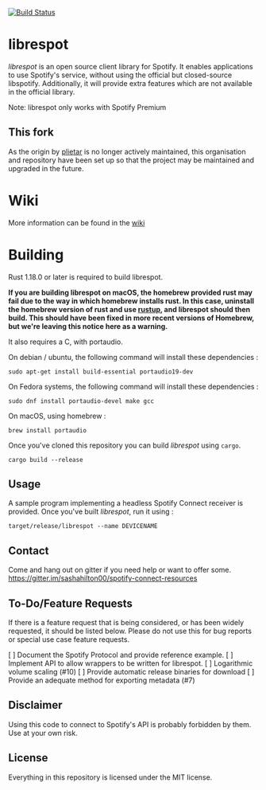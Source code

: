 [![Build Status](https://travis-ci.org/librespot-org/librespot.svg?branch=master)](https://travis-ci.org/librespot-org/librespot)

# librespot
*librespot* is an open source client library for Spotify. It enables
applications to use Spotify's service, without using the official but
closed-source libspotify. Additionally, it will provide extra features
which are not available in the official library.

Note: librespot only works with Spotify Premium

## This fork
As the origin by [plietar](https://github.com/plietar/) is no longer actively maintained, this organisation and repository have been set up so that the project may be maintained and upgraded in the future.

# Wiki
More information can be found in the [wiki](https://github.com/librespot-org/librespot/wiki)

# Building
Rust 1.18.0 or later is required to build librespot.

**If you are building librespot on macOS, the homebrew provided rust may fail due to the way in which homebrew installs rust. In this case, uninstall the homebrew version of rust and use [rustup](https://www.rustup.rs/), and librespot should then build. This should have been fixed in more recent versions of Homebrew, but we're leaving this notice here as a warning.**

It also requires a C, with portaudio.

On debian / ubuntu, the following command will install these dependencies :
```shell
sudo apt-get install build-essential portaudio19-dev
```

On Fedora systems, the following command will install these dependencies :
```shell
sudo dnf install portaudio-devel make gcc
```

On macOS, using homebrew :
```shell
brew install portaudio
```

Once you've cloned this repository you can build *librespot* using `cargo`.
```shell
cargo build --release
```

## Usage
A sample program implementing a headless Spotify Connect receiver is provided.
Once you've built *librespot*, run it using :
```shell
target/release/librespot --name DEVICENAME 
```

## Contact
Come and hang out on gitter if you need help or want to offer some.
https://gitter.im/sashahilton00/spotify-connect-resources

## To-Do/Feature Requests
If there is a feature request that is being considered, or has been widely requested, it should be listed below. Please do not use this for bug reports or special use case feature requests.

[ ] Document the Spotify Protocol and provide reference example.
[ ] Implement API to allow wrappers to be written for librespot.
[ ] Logarithmic volume scaling (#10)
[ ] Provide automatic release binaries for download
[ ] Provide an adequate method for exporting metadata (#7)

## Disclaimer
Using this code to connect to Spotify's API is probably forbidden by them.
Use at your own risk.

## License
Everything in this repository is licensed under the MIT license.
